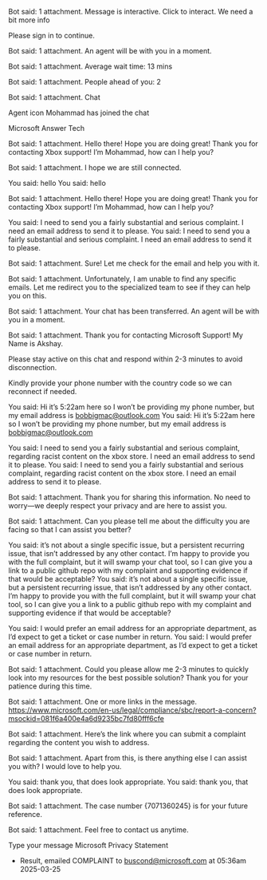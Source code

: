 
Bot said: 1 attachment. Message is interactive. Click to interact.
We need a bit more info

Please sign in to continue.

Bot said: 1 attachment.
An agent will be with you in a moment.

Bot said: 1 attachment.
Average wait time: 13 mins

Bot said: 1 attachment.
People ahead of you: 2

Bot said: 1 attachment.
Chat

Agent icon
Mohammad has joined the chat

Microsoft Answer Tech

Bot said: 1 attachment.
Hello there! Hope you are doing great! Thank you for contacting Xbox support! I’m Mohammad, how can I help you?

Bot said: 1 attachment.
I hope we are still connected.

You said: hello
You said:
hello

Bot said: 1 attachment.
Hello there! Hope you are doing great! Thank you for contacting Xbox support! I’m Mohammad, how can I help you?

You said: I need to send you a fairly substantial and serious complaint. I need an email address to send it to please.
You said:
I need to send you a fairly substantial and serious complaint. I need an email address to send it to please.

Bot said: 1 attachment.
Sure! Let me check for the email and help you with it.

Bot said: 1 attachment.
Unfortunately, I am unable to find any specific emails. Let me redirect you to the specialized team to see if they can help you on this.

Bot said: 1 attachment.
Your chat has been transferred. An agent will be with you in a moment.

Bot said: 1 attachment.
Thank you for contacting Microsoft Support! My Name is Akshay.

Please stay active on this chat and respond within 2-3 minutes to avoid disconnection.

Kindly provide your phone number with the country code so we can reconnect if needed.

You said: Hi it’s 5:22am here so I won’t be providing my phone number, but my email address is bobbigmac@outlook.com
You said:
Hi it’s 5:22am here so I won’t be providing my phone number, but my email address is
bobbigmac@outlook.com

You said: I need to send you a fairly substantial and serious complaint, regarding racist content on the xbox store. I need an email address to send it to please.
You said:
I need to send you a fairly substantial and serious complaint, regarding racist content on the xbox store. I need an email address to send it to please.

Bot said: 1 attachment.
Thank you for sharing this information. No need to worry—we deeply respect your privacy and are here to assist you.

Bot said: 1 attachment.
Can you please tell me about the difficulty you are facing so that I can assist you better?

You said: it’s not about a single specific issue, but a persistent recurring issue, that isn’t addressed by any other contact. I’m happy to provide you with the full complaint, but it will swamp your chat tool, so I can give you a link to a public github repo with my complaint and supporting evidence if that would be acceptable?
You said:
it’s not about a single specific issue, but a persistent recurring issue, that isn’t addressed by any other contact. I’m happy to provide you with the full complaint, but it will swamp your chat tool, so I can give you a link to a public github repo with my complaint and supporting evidence if that would be acceptable?

You said: I would prefer an email address for an appropriate department, as I’d expect to get a ticket or case number in return.
You said:
I would prefer an email address for an appropriate department, as I’d expect to get a ticket or case number in return.

Bot said: 1 attachment.
Could you please allow me 2-3 minutes to quickly look into my resources for the best possible solution? Thank you for your patience during this time.

Bot said: 1 attachment. One or more links in the message.
https://www.microsoft.com/en-us/legal/compliance/sbc/report-a-concern?msockid=081f6a400e4a6d9235bc7fd80fff6cfe

Bot said: 1 attachment.
Here’s the link where you can submit a complaint regarding the content you wish to address.

Bot said: 1 attachment.
Apart from this, is there anything else I can assist you with? I would love to help you.

You said: thank you, that does look appropriate.
You said:
thank you, that does look appropriate.

Bot said: 1 attachment.
The case number {7071360245} is for your future reference.

Bot said: 1 attachment.
Feel free to contact us anytime.

Type your message
Microsoft Privacy Statement

- Result, emailed COMPLAINT to buscond@microsoft.com at 05:36am 2025-03-25